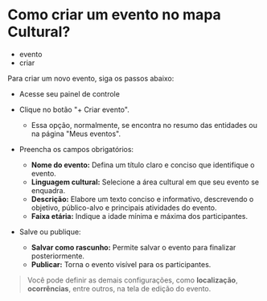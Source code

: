 # Como criar um evento no mapa Cultural?

- evento
- criar

Para criar um novo evento, siga os passos abaixo:

* Acesse seu painel de controle

* Clique no botão "+ Criar evento".
    * Essa opção, normalmente, se encontra no resumo das entidades ou na página "Meus eventos".

* Preencha os campos obrigatórios:
    * **Nome do evento:** Defina um título claro e conciso que identifique o evento.
    * **Linguagem cultural:** Selecione a área cultural em que seu evento se enquadra.
    * **Descrição:** Elabore um texto conciso e informativo, descrevendo o objetivo, público-alvo e principais atividades do evento.
    * **Faixa etária:** Indique a idade mínima e máxima dos participantes.

* Salve ou publique:
    * **Salvar como rascunho:** Permite salvar o evento para finalizar posteriormente.
    * **Publicar:** Torna o evento visível para os participantes.

> Você pode definir as demais configurações, como **localização**, **ocorrências**, entre outros, na tela de edição do evento.